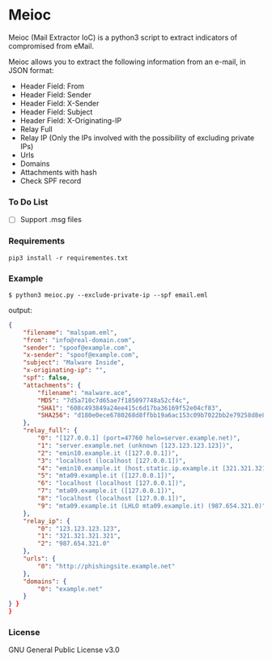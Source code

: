 # Meioc

Meioc (Mail Extractor IoC) is a python3 script to extract indicators of compromised from eMail.

Meioc allows you to extract the following information from an e-mail, in JSON format:

* Header Field: From
* Header Field: Sender
* Header Field: X-Sender
* Header Field: Subject
* Header Field: X-Originating-IP
* Relay Full
* Relay IP (Only the IPs involved with the possibility of excluding private IPs)
* Urls
* Domains
* Attachments with hash
* Check SPF record


### To Do List

- [ ] Support .msg files

### Requirements
```
pip3 install -r requirementes.txt
```

### Example
```
$ python3 meioc.py --exclude-private-ip --spf email.eml 
```
output:
```json
{
    "filename": "malspam.eml",
    "from": "info@real-domain.com",
    "sender": "spoof@example.com",
    "x-sender": "spoof@example.com",
    "subject": "Malware Inside",
    "x-originating-ip": "",
    "spf": false,
    "attachments": {
        "filename": "malware.ace",
        "MD5": "7d5a710c7d65ae7f185097748a52cf4c",
        "SHA1": "608c493849a24ee415c6d17ba36169f52e04cf83",
        "SHA256": "d180e0ece6780268d8ffbb19a6ac153c09b7022bb2e79258d8e88676f850a7b6"
    },
    "relay_full": {
        "0": "[127.0.0.1] (port=47760 helo=server.example.net)",
        "1": "server.example.net (unknown [123.123.123.123])",
        "2": "emin10.example.it ([127.0.0.1])",
        "3": "localhost (localhost [127.0.0.1])",
        "4": "emin10.example.it (host.static.ip.example.it [321.321.321.321])",
        "5": "mta09.example.it ([127.0.0.1])",
        "6": "localhost (localhost [127.0.0.1])",
        "7": "mta09.example.it ([127.0.0.1])",
        "8": "localhost (localhost [127.0.0.1])",
        "9": "mta09.example.it (LHLO mta09.example.it) (987.654.321.0)"
    },
    "relay_ip": {
        "0": "123.123.123.123",
        "1": "321.321.321.321",
        "2": "987.654.321.0"
    },
    "urls": {
        "0": "http://phishingsite.example.net"
    },
    "domains": {
        "0": "example.net"
    }
} }
}
```

### License

GNU General Public License v3.0
